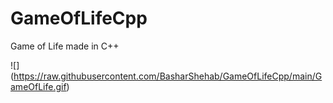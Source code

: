 # GameOfLifeCpp
Game of Life made in C++

![] (https://raw.githubusercontent.com/BasharShehab/GameOfLifeCpp/main/GameOfLife.gif)
